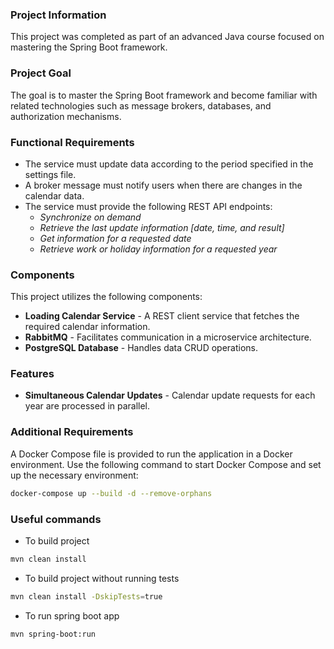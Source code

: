 ### Project Information
This project was completed as part of an advanced Java course focused on mastering the Spring Boot framework.

### Project Goal
The goal is to master the Spring Boot framework and become familiar with related technologies such as message brokers, databases, and authorization mechanisms.

### Functional Requirements
* The service must update data according to the period specified in the settings file.
* A broker message must notify users when there are changes in the calendar data.
* The service must provide the following REST API endpoints:
    * _Synchronize on demand_
    * _Retrieve the last update information [date, time, and result]_
    * _Get information for a requested date_
    * _Retrieve work or holiday information for a requested year_

### Components
This project utilizes the following components:
* **Loading Calendar Service** - A REST client service that fetches the required calendar information.
* **RabbitMQ** - Facilitates communication in a microservice architecture.
* **PostgreSQL Database** - Handles data CRUD operations.

### Features
* **Simultaneous Calendar Updates** - Calendar update requests for each year are processed in parallel.

### Additional Requirements
A Docker Compose file is provided to run the application in a Docker environment. Use the following command to start Docker Compose and set up the necessary environment:

```bash 
docker-compose up --build -d --remove-orphans
```

### Useful commands 

* To build project

```bash 
mvn clean install
```

* To build project without running tests

```bash
mvn clean install -DskipTests=true
```

* To run spring boot app
```bash
mvn spring-boot:run
```
